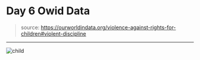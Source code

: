 # Day 6 Owid Data

> source: https://ourworldindata.org/violence-against-rights-for-children#violent-discipline
 -------------------------------------------------------------------------------------------------------------
![child](https://user-images.githubusercontent.com/53818579/230343525-8e18f58b-7481-4b39-a3fd-a72f192aebfa.png)

